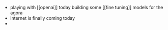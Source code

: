 - playing with [[openai]] today building some [[fine tuning]] models for the agora
- internet is finally coming today
-
